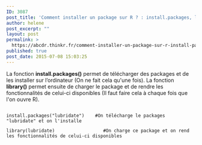 ```yaml
---
ID: 3087
post_title: 'Comment installer un package sur R ? : install.packages, library'
author: helene
post_excerpt: ""
layout: post
permalink: >
  https://abcdr.thinkr.fr/comment-installer-un-package-sur-r-install-packages-library/
published: true
post_date: 2015-07-08 15:03:25
---
```

<p>La fonction <strong>install.packages()</strong> permet de télécharger des packages et de les installer sur l’ordinateur (On ne fait cela qu'une fois). La fonction <strong>library()</strong> permet ensuite de charger le package et de rendre les fonctionnalités de celui-ci disponibles (Il faut faire cela à chaque fois que l'on ouvre R).</p><p> <pre><code><br />install.packages("lubridate")    #On télécharge le packages "lubridate" et on l'installe</p><p>library(lubridate)                  #On charge ce package et on rend les fonctionnalités de celui-ci disponibles <br /></pre>   </p>